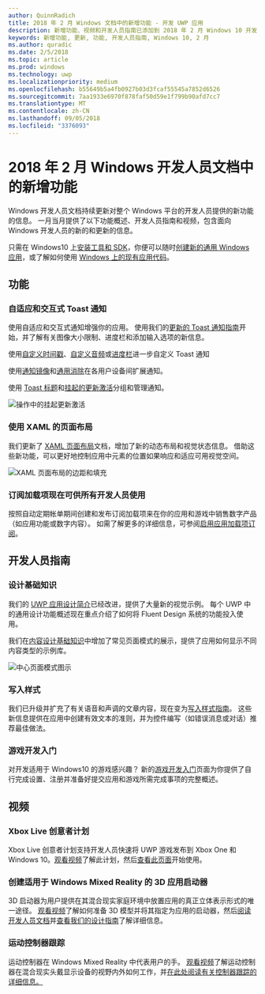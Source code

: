 ```yaml
---
author: QuinnRadich
title: 2018 年 2 月 Windows 文档中的新增功能 - 开发 UWP 应用
description: 新增功能、视频和开发人员指南已添加到 2018 年 2 月 Windows 10 开发人员文档
keywords: 新增功能, 更新, 功能, 开发人员指南, Windows 10, 2 月
ms.author: quradic
ms.date: 2/5/2018
ms.topic: article
ms.prod: windows
ms.technology: uwp
ms.localizationpriority: medium
ms.openlocfilehash: b55649b5a4fb0927b03d3fcaf55545a7852d6526
ms.sourcegitcommit: 7aa1933e6970f878faf50d59e1f799b90afd7cc7
ms.translationtype: MT
ms.contentlocale: zh-CN
ms.lasthandoff: 09/05/2018
ms.locfileid: "3376093"
---
```

# <a name="whats-new-in-the-windows-developer-docs-in-february-2018"></a>2018 年 2 月 Windows 开发人员文档中的新增功能

Windows 开发人员文档持续更新对整个 Windows 平台的开发人员提供的新功能的信息。 一月当月提供了以下功能概述、开发人员指南和视频，包含面向 Windows 开发人员的新的和更新的信息。

只需在 Windows10 上[安装工具和 SDK](http://go.microsoft.com/fwlink/?LinkId=821431)，你便可以随时[创建新的通用 Windows 应用](../get-started/create-uwp-apps.md)，或了解如何使用 [Windows 上的现有应用代码](../porting/index.md)。


## <a name="features"></a>功能

### <a name="adaptive-and-interactive-toast-notifications"></a>自适应和交互式 Toast 通知

使用自适应和交互式通知增强你的应用。 使用我们的[更新的 Toast 通知指南](../design/shell/tiles-and-notifications/adaptive-interactive-toasts.md)开始，并了解有关图像大小限制、进度栏和添加输入选项的新信息。

使用[自定义时间戳](../design/shell/tiles-and-notifications/custom-timestamps-on-toasts.md)、[自定义音频](../design/shell/tiles-and-notifications/custom-audio-on-toasts.md)或[进度栏](../design/shell/tiles-and-notifications/toast-progress-bar.md)进一步自定义 Toast 通知

使用[通知镜像](../design/shell/tiles-and-notifications/notification-mirroring.md)和[通用消除](../design/shell/tiles-and-notifications/universal-dismiss.md)在各用户设备间扩展通知。

使用 [Toast 标题](../design/shell/tiles-and-notifications/toast-headers.md)和[挂起的更新激活](../design/shell/tiles-and-notifications/toast-pending-update.md)分组和管理通知。

![操作中的挂起更新激活](../design/shell/tiles-and-notifications/images/toast-pendingupdate.gif)

### <a name="page-layouts-with-xaml"></a>使用 XAML 的页面布局

我们更新了 [XAML 页面布局](../design/layout/layouts-with-xaml.md)文档，增加了新的动态布局和视觉状态信息。 借助这些新功能，可以更好地控制应用中元素的位置如果响应和适应可用视觉空间。

![XAML 页面布局的边距和填充](../design/layout/images/xaml-layout-margins-padding.png)

### <a name="subscription-add-ons-are-now-available-to-all-developers"></a>订阅加载项现在可供所有开发人员使用

按照自动定期帐单期间创建和发布订阅加载项来在你的应用和游戏中销售数字产品（如应用功能或数字内容）。 如需了解更多的详细信息，可参阅[启用应用加载项订阅](../monetize/enable-subscription-add-ons-for-your-app.md)。

## <a name="developer-guidance"></a>开发人员指南

### <a name="design-basics"></a>设计基础知识

我们的 [UWP 应用设计简介](../design/basics/design-and-ui-intro.md)已经改进，提供了大量新的视觉示例。 每个 UWP 中的通用设计功能概述现在重点介绍了如何将 Fluent Design 系统的功能投入使用。

我们在[内容设计基础知识](../design/basics/content-basics.md)中增加了常见页面模式的展示，提供了应用如何显示不同内容类型的示例库。

![中心页面模式图示](../design/basics/images/hub.png)

### <a name="writing-style"></a>写入样式

我们已升级并扩充了有关语音和声调的文章内容，现在变为[写入样式指南](../design/style/writing-style.md)。 这些新信息提供在应用中创建有效文本的准则，并为控件编写（如错误消息或对话）推荐最佳做法。

### <a name="getting-started-for-game-development"></a>游戏开发入门

对开发适用于 Windows10 的游戏感兴趣？ 新的[游戏开发入门](../gaming/getting-started.md)页面为你提供了自行完成设置、注册并准备好提交应用和游戏所需完成事项的完整概述。

## <a name="videos"></a>视频

### <a name="xbox-live-creators-program"></a>Xbox Live 创意者计划

Xbox Live 创意者计划支持开发人员快速将 UWP 游戏发布到 Xbox One 和 Windows 10。[观看视频](https://www.youtube.com/watch?v=zpFfHHBkVq4)了解此计划，然后[查看此页面](https://www.xbox.com/developers/creators-program)开始使用。

### <a name="creating-3d-app-launchers-for-windows-mixed-reality"></a>创建适用于 Windows Mixed Reality 的 3D 应用启动器

3D 启动器为用户提供在其混合现实家庭环境中放置应用的真正立体表示形式的唯一途径。 [观看视频](https://www.youtube.com/watch?v=TxIslHsEXno)了解如何准备 3D 模型并将其指定为应用的启动器，然后[阅读开发人员文档](https://developer.microsoft.com/windows/mixed-reality/implementing_3d_app_launchers)并[查看我们的设计指南](https://developer.microsoft.com/windows/mixed-reality/3d_app_launcher_design_guidance)了解详细信息。

### <a name="motion-controller-tracking"></a>运动控制器跟踪

运动控制器在 Windows Mixed Reality 中代表用户的手。 [观看视频](https://www.youtube.com/watch?v=rkDpRllbLII)了解运动控制器在混合现实头戴显示设备的视野内外如何工作，并[在此处阅读有关控制器跟踪的详细信息。](https://developer.microsoft.com/windows/mixed-reality/motion_controllers#controller_tracking_state%E2%80%9D)